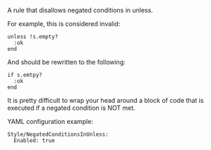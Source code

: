 A rule that disallows negated conditions in unless.

For example, this is considered invalid:

```
unless !s.empty?
  :ok
end
```

And should be rewritten to the following:

```
if s.emtpy?
  :ok
end
```

It is pretty difficult to wrap your head around a block of code
that is executed if a negated condition is NOT met.

YAML configuration example:

```
Style/NegatedConditionsInUnless:
  Enabled: true
```
